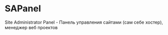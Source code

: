 # SAPanel
Site Administrator Panel - Панель управления сайтами (сам себе хостер), менеджер веб проектов
